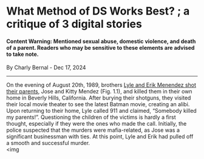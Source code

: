 # What Method of DS Works Best? ; a critique of 3 digital stories 
#### Content Warning: Mentioned sexual abuse, domestic violence, and death of a parent. Readers who may be sensitive to these elements are advised to take note. 
<p>By Charly Bernal - Dec 17, 2024</p>
<hr> 

  On the evening of August 20th, 1989, brothers <a href="https://www.cbsnews.com/news/menendez-brothers-inside-the-notorious-case-48-hours/" target="blank_">Lyle and Erik Menendez shot their parents</a>, Jose and Kitty Mendez (Fig. 1.1), and killed them in their own home in Beverly Hills, California. After burying their shotguns, they visited their local movie theater to see the latest Batman movie, creating an alibi. Upon returning to their home, Lyle called 911 and claimed, “Somebody killed my parents!”. Questioning the children of the victims is hardly a first thought, especially if they were the ones who made the call. Initially, the police suspected that the murders were mafia-related, as Jose was a significant businessman with ties. At this point, Lyle and Erik had pulled off a smooth and successful murder. 
<br>
<img 

